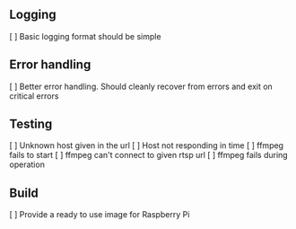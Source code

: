 
## Logging
[ ] Basic logging format should be simple

## Error handling
[ ] Better error handling. Should cleanly recover from errors and exit on critical errors

## Testing
[ ] Unknown host given in the url
[ ] Host not responding in time
[ ] ffmpeg fails to start
[ ] ffmpeg can't connect to given rtsp url
[ ] ffmpeg fails during operation

## Build
[ ] Provide a ready to use image for Raspberry Pi


